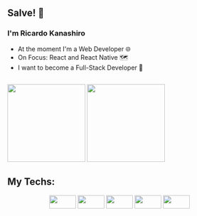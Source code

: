 ## Salve! 👋

### I'm Ricardo Kanashiro

- At the moment I'm a Web Developer 🌐
- On Focus: React and React Native 🗺️
- I want to become a Full-Stack Developer 🔭

##

<div>
    <img height='175em' src='https://github-readme-stats.vercel.app/api?username=ricardokanashiro&layout=compact&theme=dark&show_icons=true'>
    <img height='175em' src='https://github-readme-stats.vercel.app/api/top-langs/?username=ricardokanashiro&layout=compact&theme=tokyonight'>
</div>

## My Techs:

<div align="center">
    <img src="https://cdn.jsdelivr.net/gh/devicons/devicon/icons/typescript/typescript-original.svg" height='30' width="60px" />
    <img src="https://cdn.jsdelivr.net/gh/devicons/devicon/icons/javascript/javascript-original.svg" height='30' width="60px" />
    <img src="https://cdn.jsdelivr.net/gh/devicons/devicon/icons/html5/html5-original.svg" height='30' width="60px""/>
    <img src="https://cdn.jsdelivr.net/gh/devicons/devicon/icons/css3/css3-original.svg" height='30' width="60px" />
    <img src="https://cdn.jsdelivr.net/gh/devicons/devicon/icons/tailwindcss/tailwindcss-plain.svg" height='30' width="60px" />
</div>